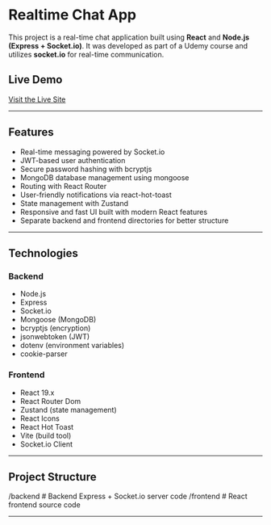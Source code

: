 # Realtime Chat App

This project is a real-time chat application built using **React** and **Node.js (Express + Socket.io)**. It was developed as part of a Udemy course and utilizes **socket.io** for real-time communication.

## Live Demo
[Visit the Live Site](https://chat-app-production-wtlb.onrender.com)

---

## Features

- Real-time messaging powered by Socket.io  
- JWT-based user authentication  
- Secure password hashing with bcryptjs  
- MongoDB database management using mongoose  
- Routing with React Router  
- User-friendly notifications via react-hot-toast  
- State management with Zustand  
- Responsive and fast UI built with modern React features  
- Separate backend and frontend directories for better structure

---

## Technologies

### Backend

- Node.js  
- Express  
- Socket.io  
- Mongoose (MongoDB)  
- bcryptjs (encryption)  
- jsonwebtoken (JWT)  
- dotenv (environment variables)  
- cookie-parser  

### Frontend

- React 19.x  
- React Router Dom  
- Zustand (state management)  
- React Icons  
- React Hot Toast  
- Vite (build tool)  
- Socket.io Client  

---


## Project Structure

/backend # Backend Express + Socket.io server code
/frontend # React frontend source code

---
